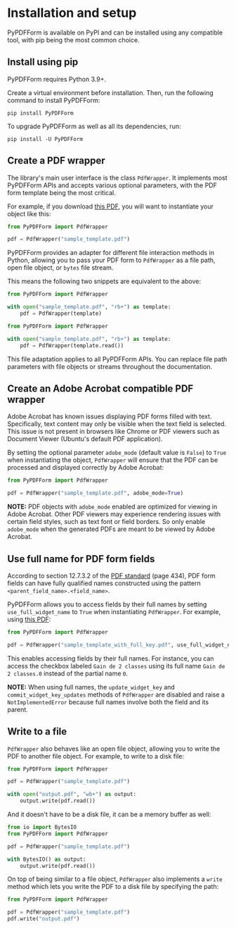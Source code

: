 # Installation and setup

PyPDFForm is available on PyPI and can be installed using any compatible tool, with pip being the most common choice.

## Install using pip

PyPDFForm requires Python 3.9+.

Create a virtual environment before installation. Then, run the following command to install PyPDFForm:

```shell
pip install PyPDFForm
```

To upgrade PyPDFForm as well as all its dependencies, run:

```shell
pip install -U PyPDFForm
```

## Create a PDF wrapper

The library's main user interface is the class `PdfWrapper`. It implements most PyPDFForm APIs and accepts various optional parameters, with the PDF form template being the most critical.

For example, if you download [this PDF](https://github.com/chinapandaman/PyPDFForm/raw/master/pdf_samples/sample_template.pdf), 
you will want to instantiate your object like this:

```python
from PyPDFForm import PdfWrapper

pdf = PdfWrapper("sample_template.pdf")
```

PyPDFForm provides an adapter for different file interaction methods in Python, allowing you to pass your PDF form to `PdfWrapper` as a file path, open file object, or `bytes` file stream.

This means the following two snippets are equivalent to the above:

```python
from PyPDFForm import PdfWrapper

with open("sample_template.pdf", "rb+") as template:
    pdf = PdfWrapper(template)
```

```python
from PyPDFForm import PdfWrapper

with open("sample_template.pdf", "rb+") as template:
    pdf = PdfWrapper(template.read())
```

This file adaptation applies to all PyPDFForm APIs. You can replace file path parameters with file objects or streams throughout the documentation.

## Create an Adobe Acrobat compatible PDF wrapper

Adobe Acrobat has known issues displaying PDF forms filled with text. Specifically, text content may only be visible when the text field is selected. This issue is not present in browsers like Chrome or PDF viewers such as Document Viewer (Ubuntu's default PDF application).

By setting the optional parameter `adobe_mode` (default value is `False`) to `True` when instantiating the object, `PdfWrapper` will ensure that the PDF can be processed and displayed correctly by Adobe Acrobat:

```python
from PyPDFForm import PdfWrapper

pdf = PdfWrapper("sample_template.pdf", adobe_mode=True)
```

**NOTE:** PDF objects with `adobe_mode` enabled are optimized for viewing in Adobe Acrobat. Other PDF viewers may experience rendering issues with certain field styles, such as text font or field borders.
So only enable `adobe_mode` when the generated PDFs are meant to be viewed by Adobe Acrobat.

## Use full name for PDF form fields

According to section 12.7.3.2 of the [PDF standard](https://opensource.adobe.com/dc-acrobat-sdk-docs/pdfstandards/PDF32000_2008.pdf) (page 434), PDF form fields can have fully qualified names constructed using the pattern `<parent_field_name>.<field_name>`.

PyPDFForm allows you to access fields by their full names by setting `use_full_widget_name` to `True` when instantiating `PdfWrapper`. For example, using [this PDF](https://github.com/chinapandaman/PyPDFForm/raw/master/pdf_samples/sample_template_with_full_key.pdf):

```python
from PyPDFForm import PdfWrapper

pdf = PdfWrapper("sample_template_with_full_key.pdf", use_full_widget_name=True)
```

This enables accessing fields by their full names. For instance, you can access the checkbox labeled `Gain de 2 classes` using its full name `Gain de 2 classes.0` instead of the partial name `0`.

**NOTE:** When using full names, the `update_widget_key` and `commit_widget_key_updates` methods of `PdfWrapper` are disabled and raise a `NotImplementedError` because full names involve both the field and its parent.

## Write to a file

`PdfWrapper` also behaves like an open file object, allowing you to write the PDF to another file object. For example, to write to a disk file:

```python
from PyPDFForm import PdfWrapper

pdf = PdfWrapper("sample_template.pdf")

with open("output.pdf", "wb+") as output:
    output.write(pdf.read())
```

And it doesn't have to be a disk file, it can be a memory buffer as well:

```python
from io import BytesIO
from PyPDFForm import PdfWrapper

pdf = PdfWrapper("sample_template.pdf")

with BytesIO() as output:
    output.write(pdf.read())
```

On top of being similar to a file object, `PdfWrapper` also implements a `write` method which lets you write the PDF to a disk file by specifying the path:

```python
from PyPDFForm import PdfWrapper

pdf = PdfWrapper("sample_template.pdf")
pdf.write("output.pdf")
```
